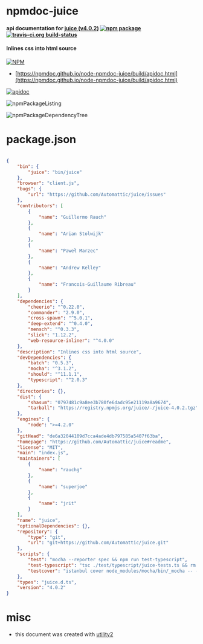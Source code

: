 # npmdoc-juice

#### api documentation for  [juice (v4.0.2)](https://github.com/Automattic/juice#readme)  [![npm package](https://img.shields.io/npm/v/npmdoc-juice.svg?style=flat-square)](https://www.npmjs.org/package/npmdoc-juice) [![travis-ci.org build-status](https://api.travis-ci.org/npmdoc/node-npmdoc-juice.svg)](https://travis-ci.org/npmdoc/node-npmdoc-juice)

#### Inlines css into html source

[![NPM](https://nodei.co/npm/juice.png?downloads=true&downloadRank=true&stars=true)](https://www.npmjs.com/package/juice)

- [https://npmdoc.github.io/node-npmdoc-juice/build/apidoc.html](https://npmdoc.github.io/node-npmdoc-juice/build/apidoc.html)

[![apidoc](https://npmdoc.github.io/node-npmdoc-juice/build/screenCapture.buildCi.browser.%252Ftmp%252Fbuild%252Fapidoc.html.png)](https://npmdoc.github.io/node-npmdoc-juice/build/apidoc.html)

![npmPackageListing](https://npmdoc.github.io/node-npmdoc-juice/build/screenCapture.npmPackageListing.svg)

![npmPackageDependencyTree](https://npmdoc.github.io/node-npmdoc-juice/build/screenCapture.npmPackageDependencyTree.svg)



# package.json

```json

{
    "bin": {
        "juice": "bin/juice"
    },
    "browser": "client.js",
    "bugs": {
        "url": "https://github.com/Automattic/juice/issues"
    },
    "contributors": [
        {
            "name": "Guillermo Rauch"
        },
        {
            "name": "Arian Stolwijk"
        },
        {
            "name": "Paweł Marzec"
        },
        {
            "name": "Andrew Kelley"
        },
        {
            "name": "Francois-Guillaume Ribreau"
        }
    ],
    "dependencies": {
        "cheerio": "^0.22.0",
        "commander": "2.9.0",
        "cross-spawn": "^5.0.1",
        "deep-extend": "^0.4.0",
        "mensch": "^0.3.3",
        "slick": "1.12.2",
        "web-resource-inliner": "^4.0.0"
    },
    "description": "Inlines css into html source",
    "devDependencies": {
        "batch": "0.5.3",
        "mocha": "^3.1.2",
        "should": "^11.1.1",
        "typescript": "^2.0.3"
    },
    "directories": {},
    "dist": {
        "shasum": "0797481c9a8ee3b780fe6dadc95e21119a8a9674",
        "tarball": "https://registry.npmjs.org/juice/-/juice-4.0.2.tgz"
    },
    "engines": {
        "node": ">=4.2.0"
    },
    "gitHead": "de6a32044109d7cca4ade4db797585a5407f63ba",
    "homepage": "https://github.com/Automattic/juice#readme",
    "license": "MIT",
    "main": "index.js",
    "maintainers": [
        {
            "name": "rauchg"
        },
        {
            "name": "superjoe"
        },
        {
            "name": "jrit"
        }
    ],
    "name": "juice",
    "optionalDependencies": {},
    "repository": {
        "type": "git",
        "url": "git+https://github.com/Automattic/juice.git"
    },
    "scripts": {
        "test": "mocha --reporter spec && npm run test-typescript",
        "test-typescript": "tsc ./test/typescript/juice-tests.ts && rm ./test/typescript/juice-tests.js",
        "testcover": "istanbul cover node_modules/mocha/bin/_mocha -- -R spec"
    },
    "types": "juice.d.ts",
    "version": "4.0.2"
}
```



# misc
- this document was created with [utility2](https://github.com/kaizhu256/node-utility2)

